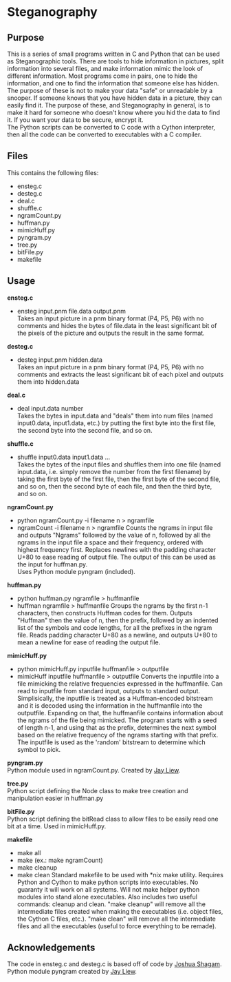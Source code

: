 # Steganography
## Purpose
This is a series of small programs written in C and Python that can be used as Steganographic tools.  There are tools to hide information in pictures, split information into several files, and make information mimic the look of different information.  Most programs come in pairs, one to hide the information, and one to find the information that someone else has hidden.  The purpose of these is not to make your data "safe" or unreadable by a snooper.  If someone knows that you have hidden data in a picture, they can easily find it.  The purpose of these, and Steganography in general, is to make it hard for someone who doesn't know where you hid the data to find it. If you want your data to be secure, encrypt it.   
The Python scripts can be converted to C code with a Cython interpreter, then all the code can be converted to executables with a C compiler.
## Files 
This contains the following files:
- ensteg.c
- desteg.c
- deal.c
- shuffle.c
- ngramCount.py
- huffman.py
- mimicHuff.py
- pyngram.py
- tree.py
- bitFile.py
- makefile

## Usage
**ensteg.c**
- ensteg input.pnm file.data output.pnm  
Takes an input picture in a pnm binary format (P4, P5, P6) with no comments and hides the bytes of file.data in the least significant bit of the pixels of the picture and outputs the result in the same format.

**desteg.c**
- desteg input.pnm hidden.data  
Takes an input picture in a pnm binary format (P4, P5, P6) with no comments and extracts the least significant bit of each pixel and outputs them into hidden.data

**deal.c**
- deal input.data number  
Takes the bytes in input.data and "deals" them into num files (named input0.data, input1.data, etc.) by putting the first byte into the first file, the second byte into the second file, and so on.

**shuffle.c**
- shuffle input0.data input1.data ...  
Takes the bytes of the input files and shuffles them into one file (named input.data, i.e. simply remove the number from the first filename) by taking the first byte of the first file, then the first byte of the second file, and so on, then the second byte of each file, and then the third byte, and so on.

**ngramCount.py**
- python ngramCount.py -i filename n > ngramfile  
- ngramCount -i filename n > ngramfile
Counts the ngrams in input file and outputs "Ngrams" followed by the value of n, followed by all the ngrams in the input file a space and their frequency, ordered with highest frequency first.  Replaces newlines with the padding character U+80 to ease reading of output file.  The output of this can be used as the input for huffman.py.  
Uses Python module pyngram (included).  

**huffman.py**
- python huffman.py ngramfile > huffmanfile
- huffman ngramfile > huffmanfile
Groups the ngrams by the first n-1 characters, then constructs Huffman codes for them.  Outputs "Huffman" then the value of n, then the prefix, followed by an indented list of the symbols and code lengths, for all the prefixes in the ngram file. Reads padding character U+80 as a newline, and outputs U+80 to mean a newline for ease of reading the output file.

**mimicHuff.py**
- python mimicHuff.py inputfile huffmanfile > outputfile  
- mimicHuff inputfile huffmanfile > outputfile
Converts the inputfile into a file mimicking the relative frequencies expressed in the huffmanfile.  Can read to inputfile from standard input, outputs to standard output. Simplisically, the inputfile is treated as a Huffman-encoded bitstream and it is decoded using the information in the huffmanfile into the outputfile.  Expanding on that, the huffmanfile contains information about the ngrams of the file being mimicked.  The program starts with a seed of length n-1, and using that as the prefix, determines the next symbol based on the relative frequency of the ngrams starting with that prefix.  The inputfile is used as the 'random' bitstream to determine which symbol to pick.

**pyngram.py**  
Python module used in ngramCount.py. Created by [Jay Liew][pyngram].

**tree.py**  
Python script defining the Node class to make tree creation and manipulation easier in huffman.py

**bitFile.py**  
Python script defining the bitRead class to allow files to be easily read one bit at a time.  Used in mimicHuff.py.

**makefile**  
- make all  
- make <name of program> (ex.: make ngramCount)
- make cleanup
- make clean
Standard makefile to be used with *nix make utility.  Requires Python and Cython to make python scripts into executables.  No guaranty it will work on all systems. Will not make helper python modules into stand alone executables. Also includes two useful commands: cleanup and clean.  "make cleanup" will remove all the intermediate files created when making the executables (i.e. object files, the Cython C files, etc.).  "make clean" will remove all the intermediate files and all the executables (useful to force everything to be remade).

## Acknowledgements
The code in ensteg.c and desteg.c is based off of code by [Joshua Shagam][ensteg].  
Python module pyngram created by [Jay Liew][pyngram].  

<!-- Links -->
[ensteg]: <http://www.cs.nmsu.edu/~joshagam/css/>
[pyngram]: <http://jayliew.com/>
